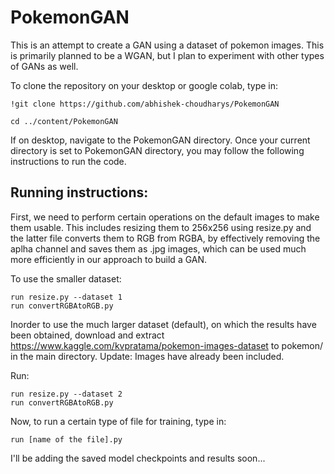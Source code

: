 # PokemonGAN
This is an attempt to create a GAN using a dataset of pokemon images.
This is primarily planned to be a WGAN, but I plan to experiment with other types of GANs as well.


To clone the repository on your desktop or google colab, type in:
```
!git clone https://github.com/abhishek-choudharys/PokemonGAN

cd ../content/PokemonGAN
```


If on desktop, navigate to the PokemonGAN directory.
Once your current directory is set to PokemonGAN directory, you may follow the following instructions to run the code.

<h2> Running instructions: </h2>
First, we need to perform certain operations on the default images to make them usable.
This includes resizing them to 256x256 using resize.py and the latter file converts them to RGB from RGBA, by effectively removing the aplha channel and saves them as .jpg images, which can be used much more efficiently in our approach to build a GAN. 

To use the smaller dataset:

```
run resize.py --dataset 1
run convertRGBAtoRGB.py
```

Inorder to use the much larger dataset (default), on which the results have been obtained, download and extract https://www.kaggle.com/kvpratama/pokemon-images-dataset to pokemon/ in the main directory.
Update: Images have already been included.

Run:

```
run resize.py --dataset 2
run convertRGBAtoRGB.py
```

Now, to run a certain type of file for training, type in:

```
run [name of the file].py
```

I'll be adding the saved model checkpoints and results soon...
